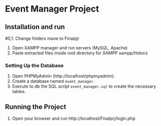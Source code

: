 # Event Manager Project

## Installation and run
#0,1. Change folders mane to Finalpjr
1. Open XAMPP manager and run servers (MySQL, Apache)
2. Paste extracted files inside root directory for XAMPP xampp/htdocs

### Setting Up the Database
 1. Open PHPMyAdmin (http://localhost/phpmyadmin).
 2.  Create a database named `event_manager`.
 3. Execute to db the SQL script `event_manager.sql` to create the necessary tables.

## Running the Project
1. Open your browser and run http://localhost/Finalprj/login.php
